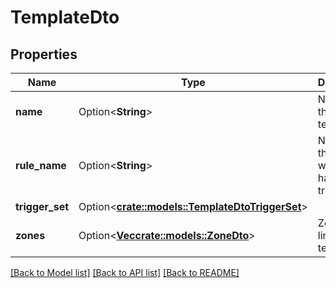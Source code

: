 # TemplateDto

## Properties

Name | Type | Description | Notes
------------ | ------------- | ------------- | -------------
**name** | Option<**String**> | Name of the template. | [optional]
**rule_name** | Option<**String**> | Name of the rule which may have triggered. | [optional]
**trigger_set** | Option<[**crate::models::TemplateDtoTriggerSet**](TemplateDto_triggerSet.md)> |  | [optional]
**zones** | Option<[**Vec<crate::models::ZoneDto>**](ZoneDto.md)> | Zones for linked template. | [optional]

[[Back to Model list]](../README.md#documentation-for-models) [[Back to API list]](../README.md#documentation-for-api-endpoints) [[Back to README]](../README.md)


